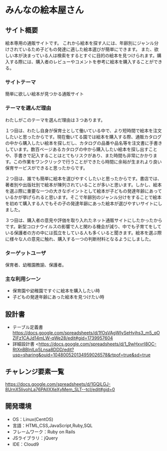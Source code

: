 # みんなの絵本屋さん
## サイト概要
絵本専用の通販サイトです。
これから絵本を探す人には、年齢別にジャンル分けされているため子どもの発達に適した絵本選びが簡単にできます。 また、欲しい本が決まっている人は検索をするとすぐに目的の絵本を見つけられます。購入する際には、購入者のレビューやコメントを参考に絵本を購入することができる。
### サイトテーマ
簡単に欲しい絵本が見つかる通販サイト
### テーマを選んだ理由
わたしがこのテーマを選んだ理由は３つあります。

１つ目は、わたし自身が保育士として働いている中で、より短時間で絵本を注文したいと思ったからです。現在働いてる園では絵本を購入する際、通販カタログの中から購入したい絵本を探しだし、カタログの品番や品名等を注文書に手書きしています。数百ページあるカタログの中から購入したい絵本を探し出すことや、手書きで記入することはとてもリスクがあり、また時間も非常にかかります。この作業をワンクリックで行うことができたら時間に余裕が生まれより良い保育サービスができると思ったからです。

２つ目は、誰でも簡単に絵本を選びやすくしたいと思ったからです。書店では、著者別や出版社別で絵本が陳列されていることが多いと思います。しかし、絵本を選ぶ際に重要な一つの大きなポイントとして絵本が子どもの発達年齢にあっているかが挙げられると思います。そこで年齢別のジャンル分けをすることで絵本を初めて購入する人でもその子の発達年齢にあった絵本が選びやすいサイトにしました。

３つ目は、購入者の意見や評価を取り入れたネット通販サイトにしたかったからです。新型コロナウイルスの影響で人と関わる機会が減り、中でも子育てをしている保護者の方の中には孤立をしている人も多くいると聞きます。絵本を選ぶ際に様々な人の意見に触れ、購入する一つの判断材料となるようにしました。
### ターゲットユーザ
保育者、幼稚園教諭、保護者。

### 主な利用シーン
- 保育園や幼稚園ですぐに絵本を購入したい時
- 子どもの発達年齢にあった絵本を見つけたい時

## 設計書
- テーブル定義書
<https://docs.google.com/spreadsheets/d/1fOsVAgWIySeHvjhs3_m5_qOZIFz1CAJd14mLW-qWe28/edit#gid=1739957604>
- 詳細設計書
<https://docs.google.com/spreadsheets/d/1_9wHxvrI8OC-RtXnBBlnILp5Lnsa8DDD/edit?usp=sharing&ouid=104800520134959026578&rtpof=true&sd=true

## チャレンジ要素一覧
<https://docs.google.com/spreadsheets/d/1GQjLGJ-8UrnX5livohLa76PAlIXXeXyMem_SLT--tcI/edit#gid=0>

## 開発環境
- OS：Linux(CentOS)
- 言語：HTML,CSS,JavaScript,Ruby,SQL
- フレームワーク：Ruby on Rails
- JSライブラリ：jQuery
- IDE：Cloud9